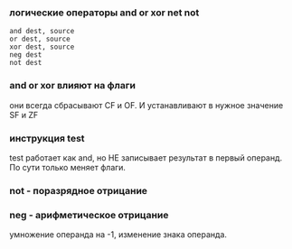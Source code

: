 ### логические операторы and or xor net not
```
and dest, source
or dest, source
xor dest, source
neg dest
not dest
```

### and or xor влияют на флаги
они всегда сбрасывают CF и OF. И устанавливают в нужное значение SF и ZF

### инструкция test
test работает как and, но НЕ записывает результат в первый операнд. По сути только меняет флаги. 

### not - поразрядное отрицание

### neg - арифметическое отрицание
умножение операнда на -1, изменение знака операнда.